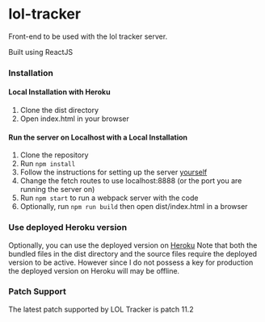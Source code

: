 # lol-tracker
Front-end to be used with the lol tracker server. 

Built using ReactJS

### Installation

#### Local Installation with Heroku
1. Clone the dist directory 
2. Open index.html in your browser

#### Run the server on Localhost with a Local Installation
1. Clone the repository
2. Run `npm install`
3. Follow the instructions for setting up the server [yourself](https://github.com/Justin-Lyy/lol-tracker-server "lol Tracker server")
4. Change the fetch routes to use localhost:8888 (or the port you are running the server on) 
5. Run `npm start` to run a webpack server with the code
4. Optionally, run `npm run build` then open dist/index.html in a browser

### Use deployed Heroku version
Optionally, you can use the deployed version on [Heroku](https://lol-stat-tracker-project.herokuapp.com/ "LOL Tracker")
Note that both the bundled files in the dist directory and the source files require the deployed version to be active. However since I do not possess a key for production the deployed version on Heroku will may be offline. 

### Patch Support

The latest patch supported by LOL Tracker is patch 11.2
